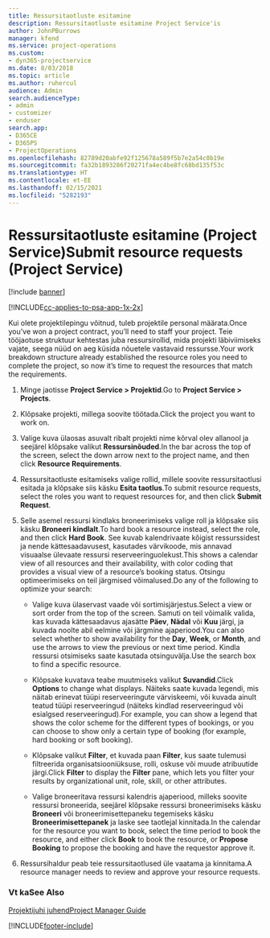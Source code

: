 ```yaml
---
title: Ressursitaotluste esitamine
description: Ressursitaotluste esitamine Project Service'is
author: JohnPBurrows
manager: kfend
ms.service: project-operations
ms.custom:
- dyn365-projectservice
ms.date: 8/03/2018
ms.topic: article
ms.author: ruhercul
audience: Admin
search.audienceType:
- admin
- customizer
- enduser
search.app:
- D365CE
- D365PS
- ProjectOperations
ms.openlocfilehash: 82789d20abfe92f125678a589f5b7e2a54c0b19e
ms.sourcegitcommit: fa32b1893286f20271fa4ec4be8fc68bd135f53c
ms.translationtype: HT
ms.contentlocale: et-EE
ms.lasthandoff: 02/15/2021
ms.locfileid: "5282193"
---
```

# <a name="submit-resource-requests-project-service"></a><span data-ttu-id="3609c-103">Ressursitaotluste esitamine (Project Service)</span><span class="sxs-lookup"><span data-stu-id="3609c-103">Submit resource requests (Project Service)</span></span>

[!include [banner](../includes/psa-now-project-operations.md)]

[!INCLUDE[cc-applies-to-psa-app-1x-2x](../includes/cc-applies-to-psa-app-1x-2x.md)]

<span data-ttu-id="3609c-104">Kui olete projektilepingu võitnud, tuleb projektile personal määrata.</span><span class="sxs-lookup"><span data-stu-id="3609c-104">Once you’ve won a project contract, you’ll need to staff your project.</span></span> <span data-ttu-id="3609c-105">Teie tööjaotuse struktuur kehtestas juba ressursirollid, mida projekti läbiviimiseks vajate, seega nüüd on aeg küsida nõuetele vastavaid ressursse.</span><span class="sxs-lookup"><span data-stu-id="3609c-105">Your work breakdown structure already established the resource roles you need to complete the project, so now it’s time to request the resources that match the requirements.</span></span>  
  
1.  <span data-ttu-id="3609c-106">Minge jaotisse **Project Service > Projektid**.</span><span class="sxs-lookup"><span data-stu-id="3609c-106">Go to **Project Service > Projects**.</span></span>  
  
2.  <span data-ttu-id="3609c-107">Klõpsake projekti, millega soovite töötada.</span><span class="sxs-lookup"><span data-stu-id="3609c-107">Click the project you want to work on.</span></span>  
  
3.  <span data-ttu-id="3609c-108">Valige kuva ülaosas asuvalt ribalt projekti nime kõrval olev allanool ja seejärel klõpsake valikut **Ressursinõuded**.</span><span class="sxs-lookup"><span data-stu-id="3609c-108">In the bar across the top of the screen, select the down arrow next to the project name, and then click **Resource Requirements**.</span></span>  
  
4.  <span data-ttu-id="3609c-109">Ressursitaotluste esitamiseks valige rollid, millele soovite ressursitaotlusi esitada ja klõpsake siis käsku **Esita taotlus**.</span><span class="sxs-lookup"><span data-stu-id="3609c-109">To submit resource requests, select the roles you want to request resources for, and then click **Submit Request**.</span></span>  
  
5.  <span data-ttu-id="3609c-110">Selle asemel ressursi kindlaks broneerimiseks valige roll ja klõpsake siis käsku **Broneeri kindlalt**.</span><span class="sxs-lookup"><span data-stu-id="3609c-110">To hard book a resource instead, select the role, and then click **Hard Book**.</span></span> <span data-ttu-id="3609c-111">See kuvab kalendrivaate kõigist ressurssidest ja nende kättesaadavusest, kasutades värvikoode, mis annavad visuaalse ülevaate ressursi reserveeringuolekust.</span><span class="sxs-lookup"><span data-stu-id="3609c-111">This shows a calendar view of all resources and their availability, with color coding that provides a visual view of a resource’s booking status.</span></span> <span data-ttu-id="3609c-112">Otsingu optimeerimiseks on teil järgmised võimalused.</span><span class="sxs-lookup"><span data-stu-id="3609c-112">Do any of the following to optimize your search:</span></span>  
  
    -   <span data-ttu-id="3609c-113">Valige kuva ülaservast vaade või sortimisjärjestus.</span><span class="sxs-lookup"><span data-stu-id="3609c-113">Select a view or sort order from the top of the screen.</span></span> <span data-ttu-id="3609c-114">Samuti on teil võimalik valida, kas kuvada kättesaadavus ajasätte **Päev**, **Nädal** või **Kuu** järgi, ja kuvada noolte abil eelmine või järgmine ajaperiood.</span><span class="sxs-lookup"><span data-stu-id="3609c-114">You can also select whether to show availability for the **Day**, **Week**, or **Month**, and use the arrows to view the previous or next time period.</span></span> <span data-ttu-id="3609c-115">Kindla ressursi otsimiseks saate kasutada otsinguvälja.</span><span class="sxs-lookup"><span data-stu-id="3609c-115">Use the search box to find a specific resource.</span></span>  
  
    -   <span data-ttu-id="3609c-116">Klõpsake kuvatava teabe muutmiseks valikut **Suvandid**.</span><span class="sxs-lookup"><span data-stu-id="3609c-116">Click **Options** to change what displays.</span></span> <span data-ttu-id="3609c-117">Näiteks saate kuvada legendi, mis näitab erinevat tüüpi reserveeringute värviskeemi, või kuvada ainult teatud tüüpi reserveeringud (näiteks kindlad reserveeringud või esialgsed reserveeringud).</span><span class="sxs-lookup"><span data-stu-id="3609c-117">For example, you can show a legend that shows the color scheme for the different types of bookings, or you can choose to show only a certain type of booking (for example, hard booking or soft booking).</span></span>  
  
    -   <span data-ttu-id="3609c-118">Klõpsake valikut **Filter**, et kuvada paan **Filter**, kus saate tulemusi filtreerida organisatsiooniüksuse, rolli, oskuse või muude atribuutide järgi.</span><span class="sxs-lookup"><span data-stu-id="3609c-118">Click **Filter** to display the **Filter** pane, which lets you filter your results by organizational unit, role, skill, or other attributes.</span></span>  
  
    -   <span data-ttu-id="3609c-119">Valige broneeritava ressursi kalendris ajaperiood, milleks soovite ressursi broneerida, seejärel klõpsake ressursi broneerimiseks käsku **Broneeri** või broneerimisettepaneku tegemiseks käsku **Broneerimisettepanek** ja laske see taotlejal kinnitada.</span><span class="sxs-lookup"><span data-stu-id="3609c-119">In the calendar for the resource you want to book, select the time period to book the resource, and either click **Book** to book the resource, or **Propose Booking** to propose the booking and have the requestor approve it.</span></span>  
  
6.  <span data-ttu-id="3609c-120">Ressursihaldur peab teie ressursitaotlused üle vaatama ja kinnitama.</span><span class="sxs-lookup"><span data-stu-id="3609c-120">A resource manager needs to review and approve your resource requests.</span></span>  
  
### <a name="see-also"></a><span data-ttu-id="3609c-121">Vt ka</span><span class="sxs-lookup"><span data-stu-id="3609c-121">See Also</span></span>  
 [<span data-ttu-id="3609c-122">Projektijuhi juhend</span><span class="sxs-lookup"><span data-stu-id="3609c-122">Project Manager Guide</span></span>](../psa/project-manager-guide.md)


[!INCLUDE[footer-include](../includes/footer-banner.md)]